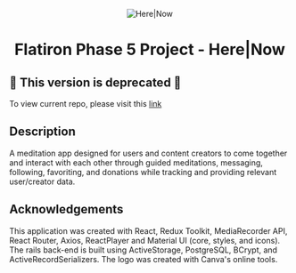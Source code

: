 
<div align="center">


![Here|Now](https://i.imgur.com/xR7Nb0Tb.png)
# Flatiron Phase 5 Project - Here|Now

</div>


## 🚨 This version is deprecated 🚨
To view current repo, please visit this [link](https://github.com/GrantCloyd/herenow2)

## Description

A meditation app designed for users and content creators to come together and interact with each other through guided meditations, messaging, following, favoriting, and donations while tracking and providing relevant user/creator data.  



## Acknowledgements

This application was created with React, Redux Toolkit,  MediaRecorder API, React Router, Axios, ReactPlayer and Material UI (core, styles, and icons). The rails back-end is built using ActiveStorage, PostgreSQL, BCrypt, and ActiveRecordSerializers. The logo was created with Canva's online tools. 
